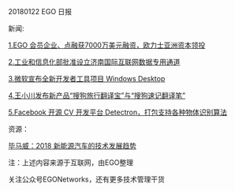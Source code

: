 20180122 EGO 日报

新闻:

[1.EGO 会员企业、点融获7000万美元融资，欧力士亚洲资本领投](http://t.cn/RQ1IzLX)

[2.工业和信息化部批准设立济南国际互联网数据专用通道](http://t.cn/RQ1fsUE)

[3.微软宣布全新开发者工具项目 Windows Desktop](http://t.cn/RQ1fsUE)

[4.王小川发布新产品“搜狗旅行翻译宝”与“搜狗速记翻译笔”](http://t.cn/RQ33Lgh)

[5.Facebook 开源 CV 开发平台 Detectron，打包支持各种物体识别算法](http://t.cn/RQ3pwUl)

资源：

[毕马威：2018 新能源汽车的技术发展趋势](http://www.199it.com/archives/679924.html)

注：上述内容来源于互联网，由EGO整理

关注公众号EGONetworks，还有更多技术管理干货
